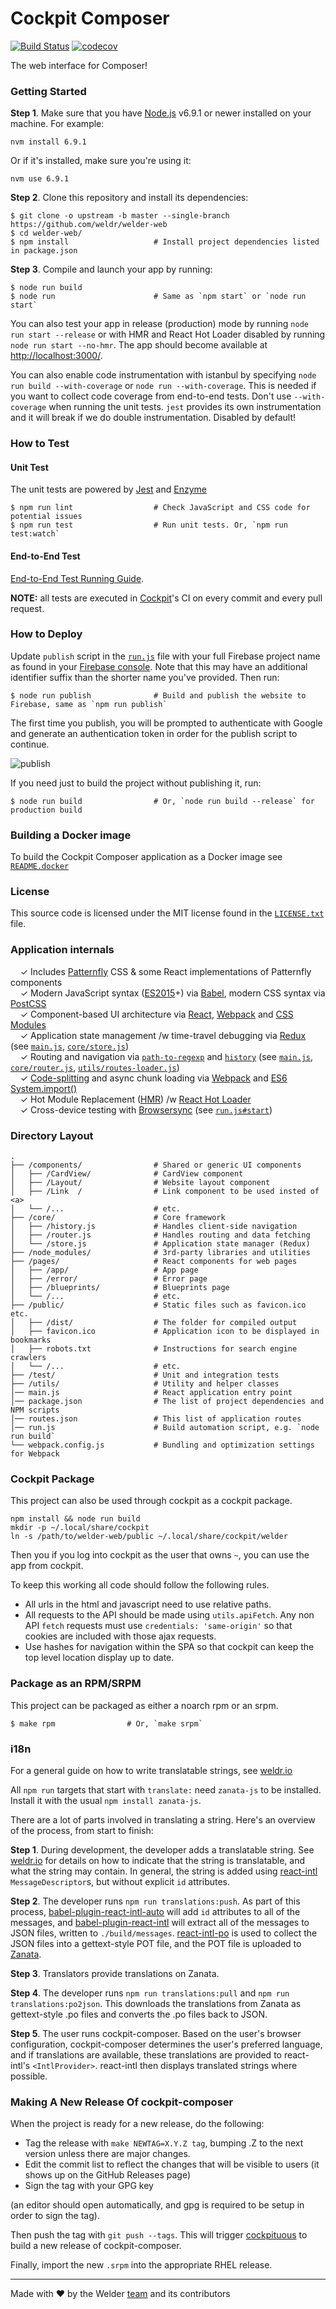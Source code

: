 # Cockpit Composer

[![Build Status](https://travis-ci.org/weldr/welder-web.svg?branch=master)](https://travis-ci.org/weldr/welder-web)
[![codecov](https://codecov.io/gh/weldr/welder-web/branch/master/graph/badge.svg)](https://codecov.io/gh/weldr/welder-web)

The web interface for Composer!


### Getting Started

**Step 1**. Make sure that you have [Node.js](https://nodejs.org/) v6.9.1 or newer installed on your
machine. For example:
```shell
nvm install 6.9.1
```
Or if it's installed, make sure you're using it:
```shell
nvm use 6.9.1
```

**Step 2**. Clone this repository and install its dependencies:

```shell
$ git clone -o upstream -b master --single-branch https://github.com/weldr/welder-web
$ cd welder-web/
$ npm install                   # Install project dependencies listed in package.json
```

**Step 3**. Compile and launch your app by running:

```shell
$ node run build
$ node run                      # Same as `npm start` or `node run start`
```

You can also test your app in release (production) mode by running `node run start --release` or
with HMR and React Hot Loader disabled by running `node run start --no-hmr`. The app should become
available at [http://localhost:3000/](http://localhost:3000/).

You can also enable code instrumentation with istanbul by specifying
`node run build --with-coverage` or `node run --with-coverage`. This is needed if you want to
collect code coverage from end-to-end tests. Don't use `--with-coverage` when running the unit tests.
`jest` provides its own instrumentation and it will break if we do double instrumentation.
Disabled by default!


### How to Test

#### Unit Test

The unit tests are powered by [Jest](https://facebook.github.io/jest/) and [Enzyme](http://airbnb.io/enzyme/)

```shell
$ npm run lint                  # Check JavaScript and CSS code for potential issues
$ npm run test                  # Run unit tests. Or, `npm run test:watch`
```

#### End-to-End Test

[End-to-End Test Running Guide](test/end-to-end/README.md).

**NOTE:** all tests are executed in
[Cockpit](https://github.com/cockpit-project/cockpit)'s CI on every commit and
every pull request.

### How to Deploy

Update `publish` script in the [`run.js`](run.js) file with your full Firebase project name as found
in your [Firebase console](https://console.firebase.google.com/). Note that this may have an
additional identifier suffix than the shorter name you've provided. Then run:

```shell
$ node run publish              # Build and publish the website to Firebase, same as `npm run publish`
```

The first time you publish, you will be prompted to authenticate with Google and generate an
authentication token in order for the publish script to continue.

![publish](https://koistya.github.io/files/react-static-boilerplate-publish.gif)

If you need just to build the project without publishing it, run:

```shell
$ node run build                # Or, `node run build --release` for production build
```

### Building a Docker image

To build the Cockpit Composer application as a Docker image see
[`README.docker`](README.docker)

### License

This source code is licensed under the MIT license found in the [`LICENSE.txt`](LICENSE.txt) file.

### Application internals

&nbsp; &nbsp; ✓ Includes [Patternfly](http://www.patternfly.org/) CSS & some React implementations of Patternfly components<br>
&nbsp; &nbsp; ✓ Modern JavaScript syntax ([ES2015](http://babeljs.io/docs/learn-es2015/)+) via [Babel](http://babeljs.io/), modern CSS syntax via [PostCSS](https://github.com/postcss/postcss)<br>
&nbsp; &nbsp; ✓ Component-based UI architecture via [React](http://facebook.github.io/react/), [Webpack](https://webpack.github.io/) and [CSS Modules](https://github.com/css-modules/css-modules)<br>
&nbsp; &nbsp; ✓ Application state management /w time-travel debugging via [Redux](http://redux.js.org/) (see [`main.js`](main.js), [`core/store.js`](core/store.js))<br>
&nbsp; &nbsp; ✓ Routing and navigation via [`path-to-regexp`](https://github.com/pillarjs/path-to-regexp) and [`history`](https://github.com/mjackson/history) (see [`main.js`](main.js), [`core/router.js`](core/router.js), [`utils/routes-loader.js`](utils/routes-loader.js))<br>
&nbsp; &nbsp; ✓ [Code-splitting](https://github.com/webpack/docs/wiki/code-splitting) and async chunk loading via [Webpack](https://webpack.github.io/) and [ES6 System.import()](http://www.2ality.com/2014/09/es6-modules-final.html)<br>
&nbsp; &nbsp; ✓ Hot Module Replacement ([HMR](https://webpack.github.io/docs/hot-module-replacement.html)) /w [React Hot Loader](http://gaearon.github.io/react-hot-loader/)<br>
&nbsp; &nbsp; ✓ Cross-device testing with [Browsersync](https://browsersync.io/) (see [`run.js#start`](run.js))<br>

### Directory Layout

```shell
.
├── /components/                # Shared or generic UI components
│   ├── /CardView/              # CardView component
│   ├── /Layout/                # Website layout component
│   ├── /Link  /                # Link component to be used insted of <a>
│   └── /...                    # etc.
├── /core/                      # Core framework
│   ├── /history.js             # Handles client-side navigation
│   ├── /router.js              # Handles routing and data fetching
│   └── /store.js               # Application state manager (Redux)
├── /node_modules/              # 3rd-party libraries and utilities
├── /pages/                     # React components for web pages
│   ├── /app/                   # App page
│   ├── /error/                 # Error page
│   ├── /blueprints/            # Blueprints page
│   └── /...                    # etc.
├── /public/                    # Static files such as favicon.ico etc.
│   ├── /dist/                  # The folder for compiled output
│   ├── favicon.ico             # Application icon to be displayed in bookmarks
│   ├── robots.txt              # Instructions for search engine crawlers
│   └── /...                    # etc.
├── /test/                      # Unit and integration tests
├── /utils/                     # Utility and helper classes
│── main.js                     # React application entry point
│── package.json                # The list of project dependencies and NPM scripts
│── routes.json                 # This list of application routes
│── run.js                      # Build automation script, e.g. `node run build`
└── webpack.config.js           # Bundling and optimization settings for Webpack
```

### Cockpit Package

This project can also be used through cockpit as a cockpit package.

```
npm install && node run build
mkdir -p ~/.local/share/cockpit
ln -s /path/to/welder-web/public ~/.local/share/cockpit/welder
```

Then you if you log into cockpit as the user that owns ```~```, you can use the app from cockpit.

To keep this working all code should follow the following rules.

 * All urls in the html and javascript need to use relative paths.
 * All requests to the API should be made using ```utils.apiFetch```. Any non API ```fetch``` requests
   must use ```credentials: 'same-origin'``` so that cookies are included with those ajax requests.
 * Use hashes for navigation within the SPA so that cockpit can keep the top level location display
   up to date.


### Package as an RPM/SRPM

This project can be packaged as either a noarch rpm or an srpm.

```shell
$ make rpm                # Or, `make srpm`
```

### i18n

For a general guide on how to write translatable strings, see [weldr.io](http://weldr.io/Translating-welder-web-strings/)

All `npm run` targets that start with `translate:` need `zanata-js` to be installed. Install it with the usual
`npm install zanata-js`.

There are a lot of parts involved in translating a string. Here's an overview of the process, from start to finish:

**Step 1**. During development, the developer adds a translatable string. See [weldr.io](http://weldr.io/Translating-welder-web-strings/)
for details on how to indicate that the string is translatable, and what the string may contain. In general, the string
is added using [react-intl](https://github.com/yahoo/react-intl) `MessageDescriptor`s, but without explicit `id` attributes.

**Step 2**. The developer runs `npm run translations:push`. As part of this process, [babel-plugin-react-intl-auto](https://github.com/akameco/babel-plugin-react-intl-auto)
will add `id` attributes to all of the messages, and [babel-plugin-react-intl](https://github.com/yahoo/babel-plugin-react-intl)
will extract all of the messages to JSON files, written to `./build/messages`. [react-intl-po](https://github.com/evenchange4/react-intl-po) is
used to collect the JSON files into a gettext-style POT file, and the POT file is uploaded to [Zanata](https://fedora.zanata.org/).

**Step 3**. Translators provide translations on Zanata.

**Step 4**. The developer runs `npm run translations:pull` and `npm run translations:po2json`. This downloads the translations from
Zanata as gettext-style .po files and converts the .po files back to JSON.

**Step 5**. The user runs cockpit-composer. Based on the user's browser configuration, cockpit-composer determines the user's preferred
language, and if translations are available, these translations are provided to react-intl's `<IntlProvider>`. react-intl
then displays translated strings where possible.

### Making A New Release Of cockpit-composer

When the project is ready for a new release, do the following:

 * Tag the release with `make NEWTAG=X.Y.Z tag`, bumping .Z to the next version unless there are major changes.
 * Edit the commit list to reflect the changes that will be visible to users (it shows up on the GitHub Releases page)
 * Sign the tag with your GPG key

(an editor should open automatically, and gpg is required to be setup in order to sign the tag).

Then push the tag with `git push --tags`. This will trigger
[cockpituous](https://github.com/cockpit-project/cockpituous/tree/master/release)
to build a new release of cockpit-composer.

Finally, import the new `.srpm` into the appropriate RHEL release.

---
Made with ♥ by the Welder [team](https://github.com/orgs/weldr/people) and its contributors
